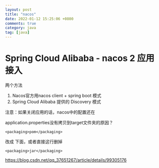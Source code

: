 ```yaml
---
layout: post
title: "nacos"
date: 2022-01-12 15:25:06 +0800
comments: true
category: java
tag: [java]
---
```




#  Spring Cloud Alibaba - nacos 2 应用接入
两个方法

1. Nacos官方用nacos client + spring boot 模式
2. Spring Cloud Alibaba 提供的 Discovery 模式

注意：如果关闭应用的话，nacos中的配置还在





application.properties没有拷贝到target文件夹的原因？

```
<packaging>pom</packaging>
```
改成 下面，或者直接这行删掉
```
<packaging>jar</packaging>
```

https://blog.csdn.net/qq_37651267/article/details/99305176



